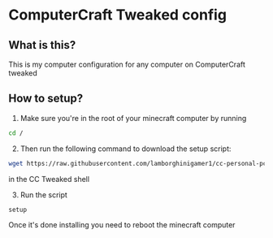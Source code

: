 # ComputerCraft Tweaked config

## What is this?
This is my computer configuration for any computer on ComputerCraft tweaked

## How to setup?
1. Make sure you're in the root of your minecraft computer by running 

```sh
cd /
```

2. Then run the following command to download the setup script:

```sh 
wget https://raw.githubusercontent.com/lamborghinigamer1/cc-personal-pc/master/setup.lua
``` 
in the CC Tweaked shell

3. Run the script
```sh
setup
``` 
Once it's done installing you need to reboot the minecraft computer